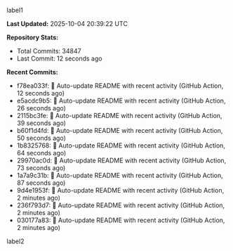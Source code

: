 
label1 
<!-- ACTIVITY_START -->
**Last Updated:** 2025-10-04 20:39:22 UTC

**Repository Stats:**
- Total Commits: 34847
- Last Commit: 12 seconds ago

**Recent Commits:**
- f78ea033f: 🤖 Auto-update README with recent activity (GitHub Action, 12 seconds ago)
- e5acdc9b5: 🤖 Auto-update README with recent activity (GitHub Action, 26 seconds ago)
- 2115bc3fe: 🤖 Auto-update README with recent activity (GitHub Action, 39 seconds ago)
- b60f1d4fd: 🤖 Auto-update README with recent activity (GitHub Action, 50 seconds ago)
- 1b8325768: 🤖 Auto-update README with recent activity (GitHub Action, 64 seconds ago)
- 29970ac0d: 🤖 Auto-update README with recent activity (GitHub Action, 73 seconds ago)
- 1a7a9c31b: 🤖 Auto-update README with recent activity (GitHub Action, 87 seconds ago)
- 9d4e1953f: 🤖 Auto-update README with recent activity (GitHub Action, 2 minutes ago)
- 236f793d7: 🤖 Auto-update README with recent activity (GitHub Action, 2 minutes ago)
- 030177a83: 🤖 Auto-update README with recent activity (GitHub Action, 2 minutes ago)
<!-- ACTIVITY_END -->

label2

